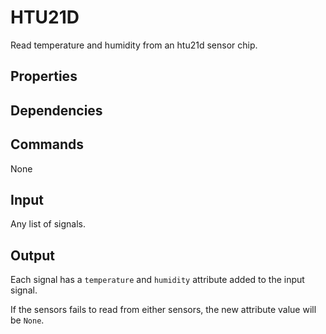 HTU21D
======

Read temperature and humidity from an htu21d sensor chip.

Properties
----------

Dependencies
------------

Commands
--------
None

Input
-----
Any list of signals.

Output
------
Each signal has a `temperature` and `humidity` attribute added to the input signal.

If the sensors fails to read from either sensors, the new attribute value will be `None`.
